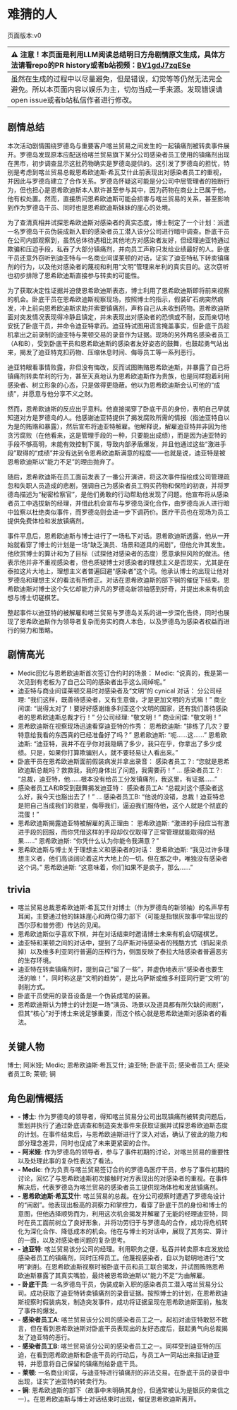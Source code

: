# 难猜的人
页面版本:v0
 

| :warning: 注意！本页面是利用LLM阅读总结明日方舟剧情原文生成，具体方法请看repo的PR history或者b站视频：[BV1gdJ7zqESe](https://www.bilibili.com/video/BV1gdJ7zqESe/)         |
|:----------------------------|
| 虽然在生成的过程中以尽量避免，但是错误，幻觉等等仍然无法完全避免。所以本页面内容以娱乐为主，切勿当成一手来源。发现错误请open issue或者b站私信作者进行修改。|



## 剧情总结
本次活动剧情围绕罗德岛与重要客户喀兰贸易之间发生的一起镇痛剂被转卖事件展开。罗德岛发现原本应配送给喀兰贸易旗下某分公司感染者员工使用的镇痛剂出现在黑市，初步调查显示这批药物确实是罗德岛提供的。这引发了罗德岛的担忧，特别是考虑到喀兰贸易总裁恩希欧迪斯·希瓦艾什此前表现出对感染者员工的重视，并因此与罗德岛建立了合作关系。罗德岛怀疑这可能是分公司中层管理者的独断行为，但也担心是恩希欧迪斯本人默许甚至参与其中，因为药物在商业上已属于他，他有权处置。然而，直接质问恩希欧迪斯可能会损害与喀兰贸易的关系，甚至影响到作为罗德岛干员、同时也是恩希欧迪斯妹妹的崖心的处境。

为了查清真相并试探恩希欧迪斯对感染者的真实态度，博士制定了一个计划：派遣一名罗德岛干员伪装成新入职的感染者员工潜入该分公司进行暗中调查。卧底干员在公司内部观察到，虽然总体待遇相比其他地方对感染者友好，但经理迪亚特通过欺骗和压迫手段，私吞了大部分镇痛剂，并向员工声称只发给业绩最好的人。卧底干员还意外窃听到迪亚特与一名商业间谍莱顿的对话，证实了迪亚特私下转卖镇痛剂的行为，以及他对感染者的蔑视和利用“文明”管理来牟利的真实目的。这次窃听也初步排除了恩希欧迪斯直接参与转卖的可能性。

为了获取决定性证据并迫使恩希欧迪斯表态，博士利用了恩希欧迪斯即将前来视察的机会。卧底干员在恩希欧迪斯视察现场，按照博士的指示，假装矿石病突然病发，冲上前向恩希欧迪斯求助并索要镇痛剂，声称自己从未收到药物。恩希欧迪斯面对突发情况表现得冷静且镇定，并未表现出对感染者的恐惧或不耐，反而亲切地安抚了卧底干员，并命令迪亚特拿药。迪亚特试图用谎言掩盖事实，但卧底干员趁机拿出之前录制的迪亚特与莱顿交易的录音作为证据。现场的另外两名感染者员工（A和B），受到卧底干员和恩希欧迪斯的感染者友好姿态的鼓舞，也鼓起勇气站出来，揭发了迪亚特克扣药物、压缩休息时间、侮辱员工等一系列恶行。

迪亚特眼看事情败露，非但没有悔改，反而试图贿赂恩希欧迪斯，并暴露了自己将镇痛剂转卖牟利的行为，甚至天真地认为恩希欧迪斯作为贵族，也是同样抱着利用感染者、树立形象的心态，只是做得更隐蔽。他以为恩希欧迪斯会认可他的“成绩”，并愿意与他分享不义之财。

然而，恩希欧迪斯的反应出乎意料。他直接揭穿了卧底干员的身份，表明自己早就知道对方是罗德岛的人。他感谢迪亚特提供了揭发腐败所需的情报（指迪亚特自以为是的贿赂和暴露），然后宣布将迪亚特解雇。他解释说，解雇迪亚特并非因为他贪污腐败（在他看来，这是管理手段的一种，只要能出成绩），而是因为迪亚特的手段不够高明，未能有效控制下属，导致内部矛盾爆发，并且他通过这些“激进手段”取得的“成绩”并没有达到令恩希欧迪斯满意的程度——也就是说，迪亚特是被恩希欧迪斯以“能力不足”的理由抛弃了。

随后，恩希欧迪斯在员工面前发表了一番公开演讲，将这次事件描绘成公司管理疏忽和失职人员造成的悲剧，强调自己为感染者员工购买药物和保险的初衷，并将罗德岛描述为“秘密检察官”，是他们勇敢的行动帮助他发现了问题。他宣布将从感染者员工中选拔新的经理，并借此机会宣布与罗德岛深化合作，由罗德岛派人进行暗中监察以杜绝类似事件，而罗德岛则会进一步下调药价。医疗干员也在现场为员工提供免费体检和发放镇痛剂。

事件平息后，恩希欧迪斯与博士进行了一场私下对话。恩希欧迪斯透露，他从一开始就看穿了博士的计划是一场“缺乏演员、场景和道具的闹剧”，但他允许其发生。他欣赏博士的算计和为了目标（试探他对感染者的态度）愿意承担风险的做法。他表示他并非不重视感染者，但也质疑博士对感染者的理想主义是否现实，尤其是在泰拉这片大地上，理想主义者普遍回避“感染者”这个词。他承认博士的出现让他对罗德岛和理想主义的看法有所修正。对话在恩希欧迪斯的部下锏的催促下结束。恩希欧迪斯对博士这个失忆却能力非凡的罗德岛新领袖感到好奇，并提出未来有机会想与博士切磋棋艺。

整起事件以迪亚特的被解雇和喀兰贸易与罗德岛关系的进一步深化告终，同时也展现了恩希欧迪斯作为领导者复杂而务实的商人本色，以及罗德岛为感染者权益而进行的努力和策略。
## 剧情高光
- Medic回忆与恩希欧迪斯首次签订合约时的场景：
Medic: “说真的，我是第一次见到有老板为了自己公司的感染者出手这么阔绰呢。”
- 迪亚特与商业间谍莱顿交易时对感染者及“文明”的 cynical 对话：
分公司经理: “我们这样，既善待感染者，又有生意做，才是更加文明的方式嘛！”
商业间谍: “说得太对了！要好好感谢维多利亚这个文明的国家，还有我们善待感染者的恩希欧迪斯总裁才行！”
分公司经理: “敬文明！”
商业间谍: “敬文明！”
- 恩希欧迪斯在视察现场迅速看穿迪亚特的作秀：
恩希欧迪斯: “排练了几次？要特意给我看的东西真的已经准备好了吗？”
恩希欧迪斯: “呃......这......”
恩希欧迪斯: “迪亚特，我并不在乎你对我隐瞒了多少，我只在乎，你拿出了多少成绩。只是，如果你打算欺骗别人，就不要轻易让人看出来。”
- 卧底干员在恩希欧迪斯面前假装病发并拿出录音：
感染者员工？: “您就是恩希欧迪斯总裁吗？救救我，我的身体出了问题，我需要药！”
...
感染者员工？: “总裁，迪亚特，他......根本没有给员工分发镇痛剂，我这里，有证据......”
- 感染者员工A和B受到鼓舞揭发迪亚特：
感染者员工A: “总裁对这个感染者这么好，我今天也豁出去了！”
...
感染者员工B: “他说的没错，总裁！迪亚特总是把自己当成我们的救星，侮辱我们，逼迫我们服侍他，这个人就是个彻底的混蛋！”
- 恩希欧迪斯揭露迪亚特被解雇的真正理由：
恩希欧迪斯: “激进的手段应当有激进手段的回报，而你凭借这样的手段却仅仅取得了正常管理就能取得的结果......”
恩希欧迪斯: “你凭什么认为你能令我满意？”
- 恩希欧迪斯与博士关于理想主义和感染者的对话：
恩希欧迪斯: “我见过许多理想主义者，他们高谈阔论着这片大地上的一切。但在那之中，唯独没有感染者这个词。”
恩希欧迪斯: “这意味着，你们如果不是疯子，那么......”
## trivia
- 喀兰贸易总裁恩希欧迪斯·希瓦艾什对博士（作为罗德岛的新领袖）的名声早有耳闻，主要通过他的妹妹崖心和两位得力部下（可能是指银灰故事中常出现的西尔莎和普劳德）传达的见闻。
- 恩希欧迪斯似乎喜欢下棋，并在对话结束时邀请博士未来有机会切磋棋艺。
- 迪亚特和莱顿之间的对话中，提到了乌萨斯对待感染者的残酷方式（抓起来杀掉）以及维多利亚同行普遍的压榨行为，侧面反映了泰拉大陆感染者普遍恶劣的生存环境。
- 迪亚特在转卖镇痛剂时，提到自己“留了一些”，并虚伪地表示“感染者也要生活的嘛！”，同时称这是“文明的趋势”，是比乌萨斯或维多利亚同行更“文明”的剥削方式。
- 卧底干员使用的录音设备是一个伪装成笔的装置。
- 恩希欧迪斯认为博士的计划是一场“演员、场景以及道具都有所欠缺的闹剧”，但其“核心”对于博士来说足够重要，而这个核心就是恩希欧迪斯对感染者的看法。
## 关键人物
博士; 阿米娅; Medic; 恩希欧迪斯·希瓦艾什; 迪亚特; 卧底干员; 感染者员工A; 感染者员工B; 莱顿; 锏
## 角色剧情概括
-   **- 博士**: 作为罗德岛的领导者，得知喀兰贸易分公司出现镇痛剂被转卖问题后，策划并执行了通过卧底调查和制造突发事件来获取证据并试探恩希欧迪斯态度的计划。在事件结束后，与恩希欧迪斯进行了深入对话，确认了彼此的能力和部分理念差异，同时也促成了未来更紧密的合作。
-   **- 阿米娅**: 作为罗德岛的领导者，参与了事件初期的讨论，对喀兰贸易的重要性以及处理此事的复杂性表达了看法。
-   **- Medic**: 作为负责与喀兰贸易签订合约的罗德岛医疗干员，参与了事件初期的讨论，回忆了与恩希欧迪斯初次接触时对方表现出的对感染者的重视。在事件解决后，代表罗德岛为喀兰贸易的感染者员工提供现场体检和发放镇痛剂。
-   **- 恩希欧迪斯·希瓦艾什**: 喀兰贸易的总裁。在分公司视察时遭遇了罗德岛设计的“闹剧”。他表现出极高的洞察力和掌控力，看穿了卧底干员的身份和博士的意图，但他选择顺势而为，利用这次机会揭发并解雇了无能的经理迪亚特，同时在员工面前树立了良好形象，并将功劳归于与罗德岛的合作，成功将危机转化为深化合作、降低成本的机会。他在与博士的对话中，展现了其务实、算计的一面，以及对感染者问题的复杂思考。
-   **- 迪亚特**: 喀兰贸易该分公司的经理。利用职务之便，私吞并转卖原本应发放给感染者员工的镇痛剂，同时压榨员工。他蔑视感染者，自以为聪明地进行“文明”剥削。在恩希欧迪斯视察时被卧底干员和员工联合揭发，并试图贿赂恩希欧迪斯暴露了其真实嘴脸，最终被恩希欧迪斯以“能力不足”为由解雇。
-   **- 卧底干员**: 一名罗德岛干员，伪装成新入职的感染者员工潜入喀兰贸易分公司。成功获取了迪亚特转卖镇痛剂的录音证据。按照博士的计划，在恩希欧迪斯视察时假装病发，制造突发事件，成功将证据呈现在恩希欧迪斯面前，触发了事件的爆发。
-   **- 感染者员工A**: 喀兰贸易该分公司的感染者员工之一。起初对迪亚特敢怒不敢言，但在看到恩希欧迪斯对卧底干员表现出的友好态度后，鼓起勇气向总裁揭发了迪亚特的恶行。
-   **- 感染者员工B**: 喀兰贸易该分公司的感染者员工之一。同样受到迪亚特的压迫，在看到恩希欧迪斯和卧底干员的行动后，与员工A一同站出来指证迪亚特，并愿意将自己保留的镇痛剂给卧底干员。
-   **- 莱顿**: 一名商业间谍，与迪亚特进行镇痛剂的非法交易。在卧底干员的录音中出现，证实了迪亚特的转卖行为。
-   **- 锏**: 恩希欧迪斯的部下（故事中未明确其身份，但通常被认为是银灰的亲信之一）。在恩希欧迪斯与博士对话结束时出现，催促恩希欧迪斯离开。